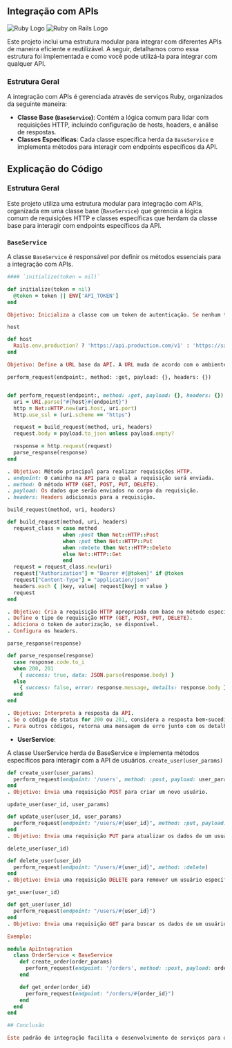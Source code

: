 ## Integração com APIs
![Ruby Logo](https://upload.wikimedia.org/wikipedia/commons/7/73/Ruby_logo.svg)
![Ruby on Rails Logo](https://upload.wikimedia.org/wikipedia/commons/6/62/Ruby_On_Rails_Logo.svg)

Este projeto inclui uma estrutura modular para integrar com diferentes APIs de maneira eficiente e reutilizável. A seguir, detalhamos como essa estrutura foi implementada e como você pode utilizá-la para integrar com qualquer API.

### Estrutura Geral

A integração com APIs é gerenciada através de serviços Ruby, organizados da seguinte maneira:

- **Classe Base (`BaseService`)**: Contém a lógica comum para lidar com requisições HTTP, incluindo configuração de hosts, headers, e análise de respostas.
- **Classes Específicas**: Cada classe específica herda da `BaseService` e implementa métodos para interagir com endpoints específicos da API.

## Explicação do Código

### Estrutura Geral

Este projeto utiliza uma estrutura modular para integração com APIs, organizada em uma classe base (`BaseService`) que gerencia a lógica comum de requisições HTTP e classes específicas que herdam da classe base para interagir com endpoints específicos da API.

### `BaseService`

A classe `BaseService` é responsável por definir os métodos essenciais para a integração com APIs.
```ruby
#### `initialize(token = nil)`

def initialize(token = nil)
  @token = token || ENV['API_TOKEN']
end

Objetivo: Inicializa a classe com um token de autenticação. Se nenhum token for fornecido, ele utiliza um token padrão definido na variável de ambiente API_TOKEN.
```
`host`

````ruby
def host
  Rails.env.production? ? 'https://api.production.com/v1' : 'https://sandbox.api.com/v1'
end

Objetivo: Define a URL base da API. A URL muda de acordo com o ambiente (produção ou desenvolvimento/sandbox).
````

`perform_request(endpoint:, method: :get, payload: {}, headers: {})`
````ruby

def perform_request(endpoint:, method: :get, payload: {}, headers: {})
  uri = URI.parse("#{host}#{endpoint}")
  http = Net::HTTP.new(uri.host, uri.port)
  http.use_ssl = (uri.scheme == "https")

  request = build_request(method, uri, headers)
  request.body = payload.to_json unless payload.empty?

  response = http.request(request)
  parse_response(response)
end

. Objetivo: Método principal para realizar requisições HTTP.
. endpoint: O caminho na API para o qual a requisição será enviada.
. method: O método HTTP (GET, POST, PUT, DELETE).
. payload: Os dados que serão enviados no corpo da requisição.
. headers: Headers adicionais para a requisição.
````

`build_request(method, uri, headers)`
````ruby
def build_request(method, uri, headers)
  request_class = case method
                  when :post then Net::HTTP::Post
                  when :put then Net::HTTP::Put
                  when :delete then Net::HTTP::Delete
                  else Net::HTTP::Get
                  end
  request = request_class.new(uri)
  request["Authorization"] = "Bearer #{@token}" if @token
  request["Content-Type"] = "application/json"
  headers.each { |key, value| request[key] = value }
  request
end

. Objetivo: Cria a requisição HTTP apropriada com base no método especificado.
. Define o tipo de requisição HTTP (GET, POST, PUT, DELETE).
. Adiciona o token de autorização, se disponível.
. Configura os headers.
````

`parse_response(response)`
````ruby
def parse_response(response)
  case response.code.to_i
  when 200, 201
    { success: true, data: JSON.parse(response.body) }
  else
    { success: false, error: response.message, details: response.body }
  end
end

. Objetivo: Interpreta a resposta da API.
. Se o código de status for 200 ou 201, considera a resposta bem-sucedida e parseia os dados do JSON.
. Para outros códigos, retorna uma mensagem de erro junto com os detalhes.
````

- **UserService**:

A classe UserService herda de BaseService e implementa métodos específicos para interagir com a API de usuários.
`create_user(user_params)`
````ruby
def create_user(user_params)
  perform_request(endpoint: '/users', method: :post, payload: user_params)
end
. Objetivo: Envia uma requisição POST para criar um novo usuário.
````

`update_user(user_id, user_params)`
````ruby
def update_user(user_id, user_params)
  perform_request(endpoint: "/users/#{user_id}", method: :put, payload: user_params)
end
. Objetivo: Envia uma requisição PUT para atualizar os dados de um usuário existente.
````

`delete_user(user_id)`
````ruby
def delete_user(user_id)
  perform_request(endpoint: "/users/#{user_id}", method: :delete)
end
. Objetivo: Envia uma requisição DELETE para remover um usuário específico.
````

`get_user(user_id)`
````ruby
def get_user(user_id)
  perform_request(endpoint: "/users/#{user_id}")
end
. Objetivo: Envia uma requisição GET para buscar os dados de um usuário específico.
````
````ruby
Exemplo:

module ApiIntegration
  class OrderService < BaseService
    def create_order(order_params)
      perform_request(endpoint: '/orders', method: :post, payload: order_params)
    end

    def get_order(order_id)
      perform_request(endpoint: "/orders/#{order_id}")
    end
  end
end

## Conclusão

Este padrão de integração facilita o desenvolvimento de serviços para qualquer API, promovendo a reutilização de código e a manutenção simplificada. Siga esta estrutura ao adicionar novos endpoints ou ao integrar com APIs diferentes, garantindo consistência e eficiência no seu código.

